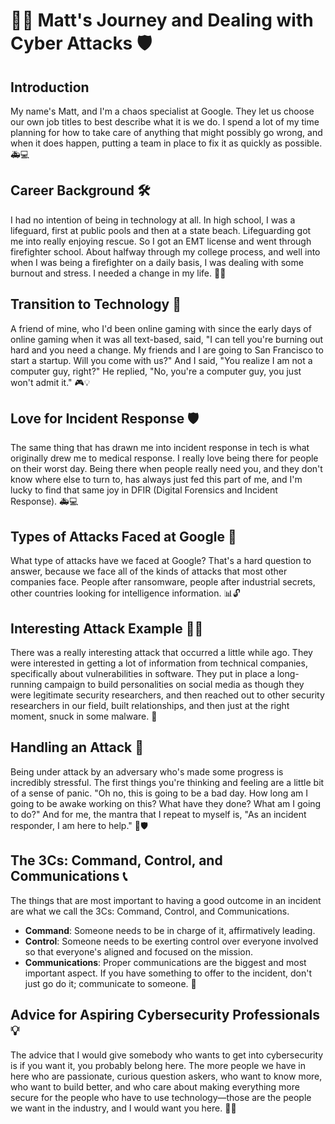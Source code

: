 # 👨‍💻 Matt's Journey and Dealing with Cyber Attacks 🛡️

## Introduction
My name's Matt, and I'm a chaos specialist at Google. They let us choose our own job titles to best describe what it is we do. I spend a lot of my time planning for how to take care of anything that might possibly go wrong, and when it does happen, putting a team in place to fix it as quickly as possible. 🚑💻

## Career Background 🛠️
I had no intention of being in technology at all. In high school, I was a lifeguard, first at public pools and then at a state beach. Lifeguarding got me into really enjoying rescue. So I got an EMT license and went through firefighter school. About halfway through my college process, and well into when I was being a firefighter on a daily basis, I was dealing with some burnout and stress. I needed a change in my life. 🌊🧯

## Transition to Technology 🚀
A friend of mine, who I'd been online gaming with since the early days of online gaming when it was all text-based, said, "I can tell you're burning out hard and you need a change. My friends and I are going to San Francisco to start a startup. Will you come with us?" And I said, "You realize I am not a computer guy, right?" He replied, "No, you're a computer guy, you just won't admit it." 🎮💡

## Love for Incident Response 🛡️
The same thing that has drawn me into incident response in tech is what originally drew me to medical response. I really love being there for people on their worst day. Being there when people really need you, and they don't know where else to turn to, has always just fed this part of me, and I'm lucky to find that same joy in DFIR (Digital Forensics and Incident Response). 🚑💻

## Types of Attacks Faced at Google 🎯
What type of attacks have we faced at Google? That's a hard question to answer, because we face all of the kinds of attacks that most other companies face. People after ransomware, people after industrial secrets, other countries looking for intelligence information. 📊🔓

## Interesting Attack Example 🕵️‍♂️
There was a really interesting attack that occurred a little while ago. They were interested in getting a lot of information from technical companies, specifically about vulnerabilities in software. They put in place a long-running campaign to build personalities on social media as though they were legitimate security researchers, and then reached out to other security researchers in our field, built relationships, and then just at the right moment, snuck in some malware. 🔐

## Handling an Attack 🚨
Being under attack by an adversary who's made some progress is incredibly stressful. The first things you're thinking and feeling are a little bit of a sense of panic. "Oh no, this is going to be a bad day. How long am I going to be awake working on this? What have they done? What am I going to do?" And for me, the mantra that I repeat to myself is, "As an incident responder, I am here to help." 🤯🛡️

## The 3Cs: Command, Control, and Communications 📞
The things that are most important to having a good outcome in an incident are what we call the 3Cs: Command, Control, and Communications. 
- **Command**: Someone needs to be in charge of it, affirmatively leading.
- **Control**: Someone needs to be exerting control over everyone involved so that everyone's aligned and focused on the mission.
- **Communications**: Proper communications are the biggest and most important aspect. If you have something to offer to the incident, don't just go do it; communicate to someone. 🚦

## Advice for Aspiring Cybersecurity Professionals 💡
The advice that I would give somebody who wants to get into cybersecurity is if you want it, you probably belong here. The more people we have in here who are passionate, curious question askers, who want to know more, who want to build better, and who care about making everything more secure for the people who have to use technology—those are the people we want in the industry, and I would want you here. 🌟🔐
